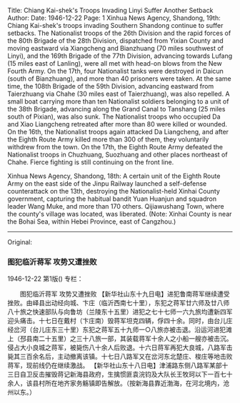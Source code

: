 Title: Chiang Kai-shek's Troops Invading Linyi Suffer Another Setback
Author:
Date: 1946-12-22
Page: 1
Xinhua News Agency, Shandong, 19th: Chiang Kai-shek's troops invading Southern Shandong continue to suffer setbacks. The Nationalist troops of the 26th Division and the rapid forces of the 80th Brigade of the 28th Division, dispatched from Yixian County and moving eastward via Xiangcheng and Bianzhuang (70 miles southwest of Linyi), and the 169th Brigade of the 77th Division, advancing towards Lufang (15 miles east of Lanling), were all met with head-on blows from the New Fourth Army. On the 17th, four Nationalist tanks were destroyed in Daicun (south of Bianzhuang), and more than 40 prisoners were taken. At the same time, the 108th Brigade of the 59th Division, advancing eastward from Taierzhuang via Chahe (30 miles east of Taierzhuang), was also repelled. A small boat carrying more than ten Nationalist soldiers belonging to a unit of the 38th Brigade, advancing along the Grand Canal to Tanshang (25 miles south of Pixian), was also sunk. The Nationalist troops who occupied Da and Xiao Liangcheng retreated after more than 80 were killed or wounded. On the 16th, the Nationalist troops again attacked Da Liangcheng, and after the Eighth Route Army killed more than 300 of them, they voluntarily withdrew from the town. On the 17th, the Eighth Route Army defeated the Nationalist troops in Chuzhuang, Suozhuang and other places northeast of Chahe. Fierce fighting is still continuing on the front line.

Xinhua News Agency, Shandong, 18th: A certain unit of the Eighth Route Army on the east side of the Jinpu Railway launched a self-defense counterattack on the 13th, destroying the Nationalist-held Xinhai County government, capturing the habitual bandit Yuan Huanjun and squadron leader Wang Muke, and more than 170 others. Qijiawushang Town, where the county's village was located, was liberated. (Note: Xinhai County is near the Bohai Sea, within Hebei Province, east of Cangzhou.)



<hr /> 

Original: 


### 图犯临沂蒋军  攻势又遭挫败

1946-12-22
第1版()
专栏：

　　图犯临沂蒋军
    攻势又遭挫败
    【新华社山东十九日电】进犯鲁南蒋军继续遭受挫败。由峄县出动经向城、卞庄（临沂西南七十里），东犯之蒋军廿六师及廿八师八十旅之快速部队与向鲁坊（兰陵东十五里）进犯之七十七师一六九旅均遭新四军迎头痛击。十七日在戴村（卞庄南）毁蒋军坦克四辆，俘四十余。同时，由台儿庄经岔河（台儿庄东三十里）东犯之蒋军五十九师一○八旅亦被击退。沿运河进犯滩上（邳县南二十五里）之三十八旅一部，其装载蒋军十余人之小船一艘亦被击沉。侵占大小良城之蒋军，被毙伤八十余人后败退。十六日蒋军再犯大良城，八路军击毙其三百余名后，主动撤离该镇。十七日八路军又在岔河东北楚庄、梭庄等地击败蒋军，现前线仍在继续激战。
    【新华社山东十八日电】津浦路东侧八路军某部十三日自卫反击摧毁蒋记新海县政府，生擒惯匪袁浣钧及大队长王牧珂以下一百七十余人，该县村所在地齐家务觞镇即告解放。（按新海县靠近渤海，在河北境内，沧州以东。）
